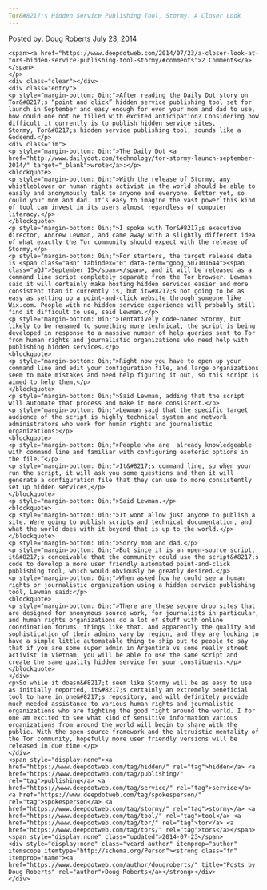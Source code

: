 ```yaml
---
Tor&#8217;s Hidden Service Publishing Tool, Stormy: A Closer Look
---
```

<article class="post-listing post-6567 post type-post status-publish format-standard has-post-thumbnail hentry category-deepdot-news tag-hidden tag-publishing tag-service tag-spokesperson tag-stormy tag-tool tag-tor tag-tors">
    <div class="post-inner">
    <p class="post-meta">
    <span>Posted by: <a href="https://www.deepdotweb.com/author/dougroberts/" title="">Doug Roberts </a></span>
    <span>July 23, 2014</span>
    
    <span><a href="https://www.deepdotweb.com/2014/07/23/a-closer-look-at-tors-hidden-service-publishing-tool-stormy/#comments">2 Comments</a></span>
    </p>
    <div class="clear"></div>
    <div class="entry">
    <p style="margin-bottom: 0in;">After reading the Daily Dot story on Tor&#8217;s “point and click” hidden service publishing tool set for launch in September and easy enough for even your mom and dad to use, how could one not be filled with excited anticipation? Considering how difficult it currently is to publish hidden service sites, Stormy, Tor&#8217;s hidden service publishing tool, sounds like a Godsend.</p>
    <div class="im">
    <p style="margin-bottom: 0in;">The Daily Dot <a href="http://www.dailydot.com/technology/tor-stormy-launch-september-2014/" target="_blank">wrote</a>:</p>
    <blockquote>
    <p style="margin-bottom: 0in;">With the release of Stormy, any whistleblower or human rights activist in the world should be able to easily and anonymously talk to anyone and everyone. Better yet, so could your mom and dad. It’s easy to imagine the vast power this kind of tool can invest in its users almost regardless of computer literacy.</p>
    </blockquote>
    <p style="margin-bottom: 0in;">I spoke with Tor&#8217;s executive director, Andrew Lewman, and came away with a slightly different idea of what exactly the Tor community should expect with the release of Stormy,</p>
    <p style="margin-bottom: 0in;">For starters, the target release date is <span class="aBn" tabindex="0" data-term="goog_507101644"><span class="aQJ">September 15</span></span>, and it will be released as a command line script completely separate from the Tor browser. Lewman said it will certainly make hosting hidden services easier and more consistent than it currently is, but it&#8217;s not going to be as easy as setting up a point-and-click website through someone like Wix.com. People with no hidden service experience will probably still find it difficult to use, said Lewman.</p>
    <p style="margin-bottom: 0in;">Tentatively code-named Stormy, but likely to be renamed to something more technical, the script is being developed in response to a massive number of help queries sent to Tor from human rights and journalistic organizations who need help with publishing hidden services.</p>
    <blockquote>
    <p style="margin-bottom: 0in;">Right now you have to open up your command line and edit your configuration file, and large organizations seem to make mistakes and need help figuring it out, so this script is aimed to help them,</p>
    </blockquote>
    <p style="margin-bottom: 0in;">Said Lewman, adding that the script will automate that process and make it more consistent.</p>
    <p style="margin-bottom: 0in;">Lewman said that the specific target audience of the script is highly technical system and network administrators who work for human rights and journalistic organizations:</p>
    <blockquote>
    <p style="margin-bottom: 0in;">People who are  already knowledgeable with command line and familiar with configuring esoteric options in the file.”</p>
    <p style="margin-bottom: 0in;">It&#8217;s command line, so when your run the script, it will ask you some questions and then it will generate a configuration file that they can use to more consistently set up hidden services,</p>
    </blockquote>
    <p style="margin-bottom: 0in;">Said Lewman.</p>
    <blockquote>
    <p style="margin-bottom: 0in;">It wont allow just anyone to publish a site. Were going to publish scripts and technical documentation, and what the world does with it beyond that is up to the world.</p>
    </blockquote>
    <p style="margin-bottom: 0in;">Sorry mom and dad.</p>
    <p style="margin-bottom: 0in;">But since it is an open-source script, it&#8217;s conceivable that the community could use the script&#8217;s code to develop a more user friendly automated point-and-click publishing tool, which would obviously be greatly desired.</p>
    <p style="margin-bottom: 0in;">When asked how he could see a human rights or journalistic organization using a hidden service publishing tool, Lewman said:</p>
    <blockquote>
    <p style="margin-bottom: 0in;">There are these secure drop sites that are designed for anonymous source work, for journalists in particular, and human rights organizations do a lot of stuff with online coordination forums, things like that. And apparently the quality and sophistication of their admins vary by region, and they are looking to have a simple little automatable thing to ship out to people to say that if you are some super admin in Argentina vs some really street activist in Vietnam, you will be able to use the same script and create the same quality hidden service for your constituents.</p>
    </blockquote>
    </div>
    <p>So while it doesn&#8217;t seem like Stormy will be as easy to use as initially reported, it&#8217;s certainly an extremely beneficial tool to have in one&#8217;s repository, and will definitely provide much needed assistance to various human rights and journalistic organizations who are fighting the good fight around the world. I for one am excited to see what kind of sensitive information various organizations from around the world will begin to share with the public. With the open-source framework and the altruistic mentality of the Tor community, hopefully more user friendly versions will be released in due time.</p>
    </div>
    <span style="display:none"><a href="https://www.deepdotweb.com/tag/hidden/" rel="tag">hidden</a> <a href="https://www.deepdotweb.com/tag/publishing/" rel="tag">publishing</a> <a href="https://www.deepdotweb.com/tag/service/" rel="tag">service</a> <a href="https://www.deepdotweb.com/tag/spokesperson/" rel="tag">spokesperson</a> <a href="https://www.deepdotweb.com/tag/stormy/" rel="tag">stormy</a> <a href="https://www.deepdotweb.com/tag/tool/" rel="tag">tool</a> <a href="https://www.deepdotweb.com/tag/tor/" rel="tag">tor</a> <a href="https://www.deepdotweb.com/tag/tors/" rel="tag">tors</a></span> <span style="display:none" class="updated">2014-07-23</span>
    <div style="display:none" class="vcard author" itemprop="author" itemscope itemtype="http://schema.org/Person"><strong class="fn" itemprop="name"><a href="https://www.deepdotweb.com/author/dougroberts/" title="Posts by Doug Roberts" rel="author">Doug Roberts</a></strong></div>
    </div>
</article>

